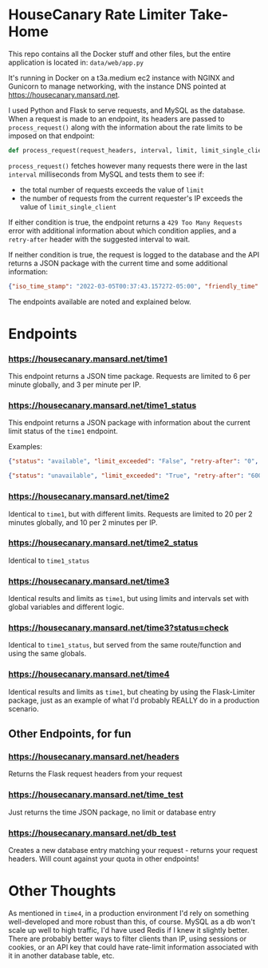 # HouseCanary Rate Limiter Take-Home

This repo contains all the Docker stuff and other files, but the entire application is located in: `data/web/app.py`

It's running in Docker on a t3a.medium ec2 instance with NGINX and Gunicorn to manage networking, with the instance DNS pointed at https://housecanary.mansard.net. 

I used Python and Flask to serve requests, and MySQL as the database. When a request is made to an endpoint, its headers are passed to `process_request()` along with the information about the rate limits to be imposed on that endpoint:

```python
def process_request(request_headers, interval, limit, limit_single_client):
```

`process_request()` fetches however many requests there were in the last `interval` milliseconds from MySQL and tests them to see if: 

  * the total number of requests exceeds the value of `limit`
  * the number of requests from the current requester's IP exceeds the value of `limit_single_client`

If either condition is true, the endpoint returns a `429 Too Many Requests` error with additional information about which condition applies, and a `retry-after` header with the suggested interval to wait.

If neither condition is true, the request is logged to the database and the API returns a JSON package with the current time and some additional information: 

```json
{"iso_time_stamp": "2022-03-05T00:37:43.157272-05:00", "friendly_time": "Saturday March 05 2022, 12:37:43 AM EST", "uid": "03c29951-8852-45b7-929e-a02072b0d062"}
```


The endpoints available are noted and explained below.



# Endpoints

### https://housecanary.mansard.net/time1

This endpoint returns a JSON time package. Requests are limited to 6 per minute globally, and 3 per minute per IP.

### https://housecanary.mansard.net/time1_status
This endpoint returns a JSON package with information about the current limit status of the `time1` endpoint. 

Examples:
```json
{"status": "available", "limit_exceeded": "False", "retry-after": "0", "http_code": "200 OK"}

{"status": "unavailable", "limit_exceeded": "True", "retry-after": "60000", "http_code": "429 Too Many Requests"}
```

### https://housecanary.mansard.net/time2

Identical to `time1`, but with different limits. Requests are limited to 20 per 2 minutes globally, and 10 per 2 minutes per IP.

### https://housecanary.mansard.net/time2_status
Identical to `time1_status`

### https://housecanary.mansard.net/time3

Identical results and limits as `time1`, but using limits and intervals set with global variables and different logic.

### https://housecanary.mansard.net/time3?status=check
Identical to `time1_status`, but served from the same route/function and using the same globals.

### https://housecanary.mansard.net/time4
Identical results and limits as `time1`, but cheating by using the Flask-Limiter package, just as an example of what I'd probably REALLY do in a production scenario.

## Other Endpoints, for fun

### https://housecanary.mansard.net/headers
Returns the Flask request headers from your request

### https://housecanary.mansard.net/time_test
Just returns the time JSON package, no limit or database entry 

### https://housecanary.mansard.net/db_test
Creates a new database entry matching your request - returns your request headers. Will count against your quota in other endpoints!

# Other Thoughts

As mentioned in `time4`, in a production environment I'd rely on something well-developed and more robust than this, of course. MySQL as a db won't scale up well to high traffic, I'd have used Redis if I knew it slightly better. There are probably better ways to filter clients than IP, using sessions or cookies, or an API key that could have rate-limit information associated with it in another database table, etc. 
